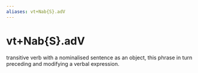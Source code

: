 ```yaml
---
aliases: vt+Nab{S}.adV
---
```

# vt+Nab{S}.adV

transitive verb with a nominalised sentence as an object, this phrase in turn preceding and modifying a verbal expression.